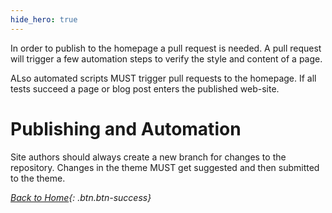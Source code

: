 ```yaml
--- 
hide_hero: true
--- 
```


In order to publish to the homepage a pull request is needed. A pull request will trigger a few automation steps to verify the style and content of a page.

ALso automated scripts MUST trigger pull requests to the homepage. If all tests succeed a page or blog post enters the published web-site. 

# Publishing and Automation

Site authors should always create a new branch for changes to the repository. Changes in the theme MUST get suggested and then submitted to the theme. 

[<i class="fa fa-home"/> Back to Home](https://www.dxi.ai/tmppages/){: .btn.btn-success}
